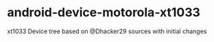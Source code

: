 android-device-motorola-xt1033
==============================

xt1033 Device tree based on @Dhacker29 sources with initial changes
